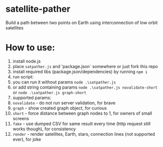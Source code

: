 # satellite-pather
Build a path between two points on Earth using interconnection of low orbit satellites 

# How to use:

1. install node.js
2. place `satpather.js` and 'package.json` somewhere or just fork this repo
3. install required libs (package.json/dependencies) by running `npm i`
4. run script:
  1. you can run it without params `node .\satpather.js`
  2. or add string containing params `node .\satpather.js novalidate-short` or `node .\satpather.js graph-short` 
5. supported params:
  1. `novalidate` - do not run server validation, for brave
  2. `graph` - show created graph object, for curious
  3. `short` - force distance between graph nodes to 1, for owners of small screens
  4. `fake` - use dumped CSV for same result every time (http request still works though), for consistency 
  5. `render` - render satellites, Earth, stars, connection lines (not supported ever), for joke  
